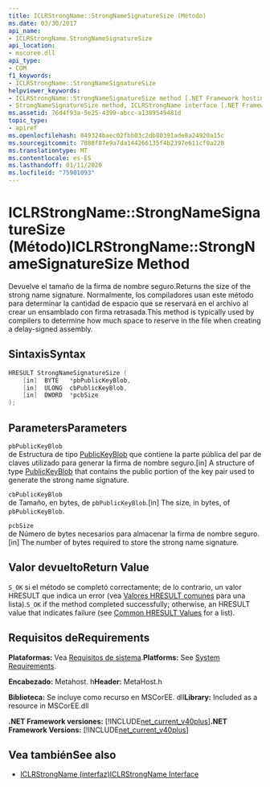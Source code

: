 ```yaml
---
title: ICLRStrongName::StrongNameSignatureSize (Método)
ms.date: 03/30/2017
api_name:
- ICLRStrongName.StrongNameSignatureSize
api_location:
- mscoree.dll
api_type:
- COM
f1_keywords:
- ICLRStrongName::StrongNameSignatureSize
helpviewer_keywords:
- ICLRStrongName::StrongNameSignatureSize method [.NET Framework hosting]
- StrongNameSignatureSize method, ICLRStrongName interface [.NET Framework hosting]
ms.assetid: 76d4f93a-5e25-4399-abcc-a1389549481d
topic_type:
- apiref
ms.openlocfilehash: 049324baec02fbb03c2db80391ade8a24920a15c
ms.sourcegitcommit: 7088f87e9a7da144266135f4b2397e611cf0a228
ms.translationtype: MT
ms.contentlocale: es-ES
ms.lasthandoff: 01/11/2020
ms.locfileid: "75901093"
---
```

# <a name="iclrstrongnamestrongnamesignaturesize-method"></a><span data-ttu-id="59053-102">ICLRStrongName::StrongNameSignatureSize (Método)</span><span class="sxs-lookup"><span data-stu-id="59053-102">ICLRStrongName::StrongNameSignatureSize Method</span></span>
<span data-ttu-id="59053-103">Devuelve el tamaño de la firma de nombre seguro.</span><span class="sxs-lookup"><span data-stu-id="59053-103">Returns the size of the strong name signature.</span></span> <span data-ttu-id="59053-104">Normalmente, los compiladores usan este método para determinar la cantidad de espacio que se reservará en el archivo al crear un ensamblado con firma retrasada.</span><span class="sxs-lookup"><span data-stu-id="59053-104">This method is typically used by compilers to determine how much space to reserve in the file when creating a delay-signed assembly.</span></span>  
  
## <a name="syntax"></a><span data-ttu-id="59053-105">Sintaxis</span><span class="sxs-lookup"><span data-stu-id="59053-105">Syntax</span></span>  
  
```cpp  
HRESULT StrongNameSignatureSize (   
    [in]  BYTE   *pbPublicKeyBlob,  
    [in]  ULONG  cbPublicKeyBlob,   
    [in]  DWORD  *pcbSize  
);   
```  
  
## <a name="parameters"></a><span data-ttu-id="59053-106">Parameters</span><span class="sxs-lookup"><span data-stu-id="59053-106">Parameters</span></span>  
 `pbPublicKeyBlob`  
 <span data-ttu-id="59053-107">de Estructura de tipo [PublicKeyBlob](../../../../docs/framework/unmanaged-api/strong-naming/publickeyblob-structure.md) que contiene la parte pública del par de claves utilizado para generar la firma de nombre seguro.</span><span class="sxs-lookup"><span data-stu-id="59053-107">[in] A structure of type [PublicKeyBlob](../../../../docs/framework/unmanaged-api/strong-naming/publickeyblob-structure.md) that contains the public portion of the key pair used to generate the strong name signature.</span></span>  
  
 `cbPublicKeyBlob`  
 <span data-ttu-id="59053-108">de Tamaño, en bytes, de `pbPublicKeyBlob`.</span><span class="sxs-lookup"><span data-stu-id="59053-108">[in] The size, in bytes, of `pbPublicKeyBlob`.</span></span>  
  
 `pcbSize`  
 <span data-ttu-id="59053-109">de Número de bytes necesarios para almacenar la firma de nombre seguro.</span><span class="sxs-lookup"><span data-stu-id="59053-109">[in] The number of bytes required to store the strong name signature.</span></span>  
  
## <a name="return-value"></a><span data-ttu-id="59053-110">Valor devuelto</span><span class="sxs-lookup"><span data-stu-id="59053-110">Return Value</span></span>  
 <span data-ttu-id="59053-111">`S_OK` si el método se completó correctamente; de lo contrario, un valor HRESULT que indica un error (vea [Valores HRESULT comunes](/windows/win32/seccrypto/common-hresult-values) para una lista).</span><span class="sxs-lookup"><span data-stu-id="59053-111">`S_OK` if the method completed successfully; otherwise, an HRESULT value that indicates failure (see [Common HRESULT Values](/windows/win32/seccrypto/common-hresult-values) for a list).</span></span>  
  
## <a name="requirements"></a><span data-ttu-id="59053-112">Requisitos de</span><span class="sxs-lookup"><span data-stu-id="59053-112">Requirements</span></span>  
 <span data-ttu-id="59053-113">**Plataformas:** Vea [Requisitos de sistema](../../../../docs/framework/get-started/system-requirements.md).</span><span class="sxs-lookup"><span data-stu-id="59053-113">**Platforms:** See [System Requirements](../../../../docs/framework/get-started/system-requirements.md).</span></span>  
  
 <span data-ttu-id="59053-114">**Encabezado:** Metahost. h</span><span class="sxs-lookup"><span data-stu-id="59053-114">**Header:** MetaHost.h</span></span>  
  
 <span data-ttu-id="59053-115">**Biblioteca:** Se incluye como recurso en MSCorEE. dll</span><span class="sxs-lookup"><span data-stu-id="59053-115">**Library:** Included as a resource in MSCorEE.dll</span></span>  
  
 <span data-ttu-id="59053-116">**.NET Framework versiones:** [!INCLUDE[net_current_v40plus](../../../../includes/net-current-v40plus-md.md)]</span><span class="sxs-lookup"><span data-stu-id="59053-116">**.NET Framework Versions:** [!INCLUDE[net_current_v40plus](../../../../includes/net-current-v40plus-md.md)]</span></span>  
  
## <a name="see-also"></a><span data-ttu-id="59053-117">Vea también</span><span class="sxs-lookup"><span data-stu-id="59053-117">See also</span></span>

- [<span data-ttu-id="59053-118">ICLRStrongName (interfaz)</span><span class="sxs-lookup"><span data-stu-id="59053-118">ICLRStrongName Interface</span></span>](../../../../docs/framework/unmanaged-api/hosting/iclrstrongname-interface.md)
